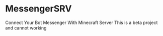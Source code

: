 # MessengerSRV
Connect Your Bot Messenger With Minecraft Server
This is a beta project and cannot working
